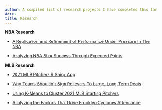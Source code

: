 ```yaml
---
author: A compiled list of research projects I have completed thus far both in and out of the classroom.
date: 
title: Research
---
```

__NBA Research__

- [A Replication and Refinement of Performance Under Pressure In The NBA](https://docs.google.com/document/d/1lwk7nSUeV_zE2CV8qxzEN0s6nFHxfU4gn3unTv2hEog/export?format=pdf)

- [Analyzing NBA Shot Success Through Expected Points](https://takeanumber.substack.com/p/analyzing-nba-shot-success-through?s=w)

__MLB Research__

- [2021 MLB Pitchers R Shiny App](https://afborell.shinyapps.io/Pitcher_Visualization_R/)

- [Why Teams Shouldn't Sign Relievers To Large, Long-Term Deals](https://takeanumber.substack.com/p/why-teams-shouldnt-sign-relievers?s=w)

- [Using K-Means to Cluster 2021 MLB Starting Pitchers](https://takeanumber.substack.com/p/clustering-2021-mlb-starting-pitchers?s=w)

- [Analyzing the Factors That Drive Brooklyn Cyclones Attendance](https://docs.google.com/presentation/d/13QSYdzsz7pVuHtpyJrEjAx6MY1LfaMV0/export?format=pdf)